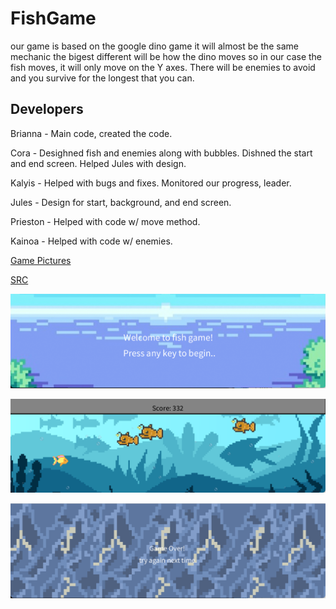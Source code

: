 # FishGame
our game is based on the google dino game it will almost be the same mechanic the bigest different will be how the dino moves so in our case the fish moves, it will only move on the Y axes. There will be enemies to avoid and you survive for the longest that you can.

## Developers
Brianna - Main code, created the code.

Cora - Desighned fish and enemies along with bubbles. Dishned the start and end screen. Helped Jules with design.

Kalyis - Helped with bugs and fixes. Monitored our progress, leader.

Jules - Design for start, background, and end screen.

Prieston - Helped with code w/ move method.

Kainoa - Helped with code w/ enemies.


[Game Pictures](https://github.com/Dot310/FishGame/tree/main/images)

[SRC](https://github.com/Dot310/FishGame/tree/main/src)

![Start](https://github.com/Dot310/FishGame/blob/main/images/Start.png)

![Game](https://github.com/Dot310/FishGame/blob/main/images/Game.png)

![End](https://github.com/Dot310/FishGame/blob/main/images/End.png)
